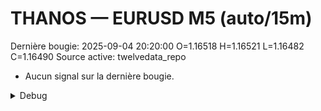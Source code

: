 # THANOS — EURUSD M5 (auto/15m)
Dernière bougie: 2025-09-04 20:20:00  O=1.16518  H=1.16521  L=1.16482  C=1.16490
Source active: twelvedata_repo

- Aucun signal sur la dernière bougie.

<details><summary>Debug</summary>

- TD_API_KEY manquant.

</details>
